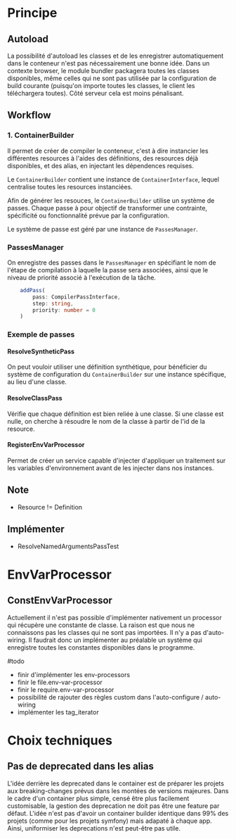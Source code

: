# Principe
## Autoload
La possibilité d'autoload les classes et de les enregistrer automatiquement dans le conteneur n'est pas nécessairement une bonne idée. Dans un contexte browser, le module bundler packagera toutes les classes disponibles, même celles qui ne sont pas utilisée par la configuration de build courante (puisqu'on importe toutes les classes, le client les téléchargera toutes). Côté serveur cela est moins pénalisant.

## Workflow

### 1. ContainerBuilder

Il permet de créer de compiler le conteneur, c'est à dire instancier les différentes resources à l'aides des définitions, des resources déjà disponibles, et des alias, en injectant les dépendences requises.

Le `ContainerBuilder` contient une instance de `ContainerInterface`, lequel centralise toutes les resources instanciées.

Afin de générer les resouces, le `ContainerBuilder` utilise un système de passes. Chaque passe à pour objectif de transformer une contrainte, spécificité ou fonctionnalité prévue par la configuration.

Le système de passe est géré par une instance de `PassesManager`. 

### PassesManager

On enregistre des passes dans le `PassesManager` en spécifiant le nom de l'étape de compilation à laquelle la passe sera associées, ainsi que le niveau de priorité associé à l'exécution de la tâche.

```typescript 
    addPass(
        pass: CompilerPassInterface, 
        step: string, 
        priority: number = 0
    )
```

### Exemple de passes
 
#### ResolveSyntheticPass

On peut vouloir utiliser une définition synthétique, pour bénéficier du système de configuration du `ContainerBuilder` sur une instance spécifique, au lieu d'une classe.

#### ResolveClassPass

Vérifie que chaque définition est bien reliée à une classe. Si une classe est nulle, on cherche à résoudre le nom de la classe à partir de l'id de la resource.

#### RegisterEnvVarProcessor

Permet de créer un service capable d'injecter d'appliquer un traitement sur les variables d'environnement avant de les injecter dans nos instances.
## Note 
- Resource != Definition
## Implémenter ##
- ResolveNamedArgumentsPassTest

# EnvVarProcessor
## ConstEnvVarProcessor

Actuellement il n'est pas possible d'implémenter nativement un processor qui récupère une constante de classe. La raison est que nous ne connaissons pas les classes qui ne sont pas importées. Il n'y a pas d'auto-wiring. Il faudrait donc un implémenter au préalable un système qui enregistre toutes les constantes disponibles dans le programme. 

#todo
- finir d'implémenter les env-processors
- finir le file.env-var-processor
- finir le require.env-var-processor
- possibilité de rajouter des règles custom dans l'auto-configure / auto-wiring
- implémenter les tag_iterator

# Choix techniques
## Pas de deprecated dans les alias
L'idée derrière les deprecated dans le container est de préparer les projets aux breaking-changes prévus dans les montées de versions majeures. Dans le cadre d'un container plus simple, censé être plus facilement customisable, la gestion des deprecation ne doit pas être une feature par défaut. L'idée n'est pas d'avoir un container builder identique dans 99% des projets (comme pour les projets symfony) mais adapaté à chaque app. Ainsi, uniformiser les deprecations n'est peut-être pas utile.

